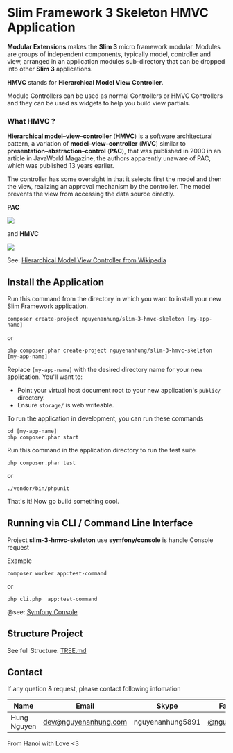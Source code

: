# Slim Framework 3 Skeleton HMVC Application

**Modular Extensions** makes the **Slim 3** micro framework modular. Modules are groups of independent components, typically model, controller and view, arranged in an application modules sub-directory that can be dropped into other **Slim 3** applications.

**HMVC** stands for **Hierarchical Model View Controller**.

Module Controllers can be used as normal Controllers or HMVC Controllers and they can be used as widgets to help you build view partials.

### What HMVC ?

**Hierarchical model–view–controller** (**HMVC**) is a software architectural pattern, a variation of **model–view–controller** (**MVC**) similar to **presentation–abstraction–control** (**PAC**), that was published in 2000 in an article in JavaWorld Magazine, the authors apparently unaware of PAC, which was published 13 years earlier.

The controller has some oversight in that it selects first the model and then the view, realizing an approval mechanism by the controller. The model prevents the view from accessing the data source directly.

**PAC**

![](https://upload.wikimedia.org/wikipedia/commons/4/4a/Pac-schema.png)



and **HMVC**

![](https://res.cloudinary.com/inviqa-uk/image/upload/v1470135273/gazouillement.png)

See: [Hierarchical Model View Controller from Wikipedia](https://en.wikipedia.org/wiki/Hierarchical_model%E2%80%93view%E2%80%93controller)

## Install the Application

Run this command from the directory in which you want to install your new Slim Framework application.

```shell
composer create-project nguyenanhung/slim-3-hmvc-skeleton [my-app-name]
```

or

```shell
php composer.phar create-project nguyenanhung/slim-3-hmvc-skeleton [my-app-name]
```

Replace `[my-app-name]` with the desired directory name for your new application. You'll want to:

* Point your virtual host document root to your new application's `public/` directory.
* Ensure `storage/` is web writeable.

To run the application in development, you can run these commands

```shell
cd [my-app-name]
php composer.phar start
```

Run this command in the application directory to run the test suite

```shell
php composer.phar test
```

or 

```shell
./vendor/bin/phpunit
```

That's it! Now go build something cool.

## Running via CLI / Command Line Interface

Project **slim-3-hmvc-skeleton** use **symfony/console** is handle Console request

Example

```shell
composer worker app:test-command
```

or 

```shell
php cli.php  app:test-command
```

@see: [Symfony Console](https://symfony.com/doc/3.4/components/console.html)



## Structure Project

See full Structure: [TREE.md](https://github.com/nguyenanhung/slim-3-hmvc-skeleton/blob/master/TREE.md)

## Contact

If any quetion & request, please contact following infomation

| Name        | Email                | Skype            | Facebook      |
| ----------- | -------------------- | ---------------- | ------------- |
| Hung Nguyen | dev@nguyenanhung.com | nguyenanhung5891 | [@nguyenanhung](https://fb.com/nguyenanhung) |

From Hanoi with Love <3

